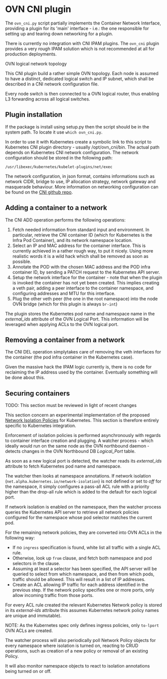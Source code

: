 OVN CNI plugin 
==============

The `ovn_cni.py` script partially implements the Container Network Interface,
providing a plugin for its 'main' interface - i.e.: the one responsible for
setting up and tearing down networking for a plugin.

There is currently no integration with CNI IPAM plugins. The `ovn_cni` plugin
provides a very rough IPAM solution which is not recommended at all for
production deployments.

OVN logical network topology

This CNI plugin build a rather simple OVN topology. Each node is assumed to
have a distinct, dedicated logical switch and IP subnet, which shall be
described in a CNI network configuration file.

Every node switch is then connected to a OVN logical router, thus enabling
L3 forwarding across all logical switches.

Plugin installation
--------------------

If the package is install using setup.py then the script should be in the
system path. To locate it use `which ovn_cni.py`.

In order to use it with Kubernetes create a symbolic link to this script
to Kubernetes CNI plugin directory - usually /opt/ovn_cni/bin.
The actual path depends on Kubernetes CNI network configuration.
The network configuration should be stored in the following path:

```
/usr/libexec/kubernetes/kubelet-plugins/net/exec
```

The network configuration, in json format, contains informations such
as network CIDR, bridge to use, IP allocation strategy, network gateway
and masquerade behaviour. More information on networking configuration
can be found on the [CNI github repo](https://github.com/containernetworking/cni).

Adding a container to a network
--------------------------------

The CNI ADD operation performs the following operations:

1. Fetch needed information from standard input and environment. In particular,
   retrieve the CNI container ID (which for Kubernetes is the Infra Pod
   Container), and its network namespace location.
2. Select an IP and MAC address for the container interface. This is currently
   achieved in a rather rough way, to put it nicely. Using more realistic words
   it is a wild hack which shall be removed as soon as possible.
3. Annotate the POD with the chosen MAC address and the POD infra container ID,
   by sending a PATCH request to the Kubernetes API server.
4. Setup the network interface for the container - note that when the plugin is
   invoked the container has not yet been created. This implies creating a veth
   pair, adding a peer interface to the container namespace, and configuring
   addresses and MTU for this interface.
5. Plug the other veth peer (the one in the root namespace) into the node OVN
   bridge (which for this plugin is always `br-int`)


The plugin stores the Kubernetes pod name and namespace name in the
*external_ids* attribute of the OVN Logical Port. This information
will be leveraged when applying ACLs to the OVN logical port.


Removing a container from a network
-----------------------------------

The CNI DEL operation simplytakes care of removing the veth interfaces for
the container (the pod infra container in the Kubernetes case).

Given the massive hack the IPAM logic currently is, there is no code for
reclaiming the IP address used by the container. Eventually something will
be done about this.


Securing containers
-------------------

TODO: This section must be reviewed in light of recent changes

This section concern an experimental implementation of the proposed 
[Network Isolation Policies](https://docs.google.com/document/d/1qAm-_oSap-f1d6a-xRTj6xaH1sYQBfK36VyjB5XOZug)
for Kubernetes. This section is therefore entirely specific to
Kubernetes integration.

Enforcement of isolation policies is performed asynchronously with regards to
container interface creation and plugging.
A watcher process - which ideally would run on the same node as the OVN
northbound daemon - detects changes in the OVN Northbound DB *Logical_Port*
table.

As soon as a new logical port is detected, the watcher reads its *external_ids*
attribute to fetch Kubernetes pod name and namespace.

The watcher then looks at namespace annotations. If network isolation
(`net.alpha.kubernetes.io/network-isolation`) is not defined or set to *off*
for the namespace, it simply configures a pass-all ACL rule with a priority
higher than the drop-all rule which is added to the default for each logical
port.

If network isolation is enabled on the namespace, then the watcher process
queries the Kubernetes API server to retrieve all network policies configured
for the namespace whose pod selector matches the current pod.

For the remaining network policies, they are converted into OVN ACLs in the
following way:

* If no `ingress` specification is found, white list all traffic with a single
  ACL rule.
* Otherwise, look up `from` clause, and fetch both namespace and pod selectors
  in the clause.
* Assuming at least a selector has been specified, the API server will be
  queried to select from which namespace, and then from which pods, traffic
  should be allowed. This will result in a list of IP addresses.
* Create an ACL allowing IP traffic for each address identified in the
  previous step. If the network policy specifies one or more ports, only allow
  incoming traffic from those ports.

For every ACL rule created the relevant Kubernetes Network policy is stored
in its *external-ids* attribute  this assumes Kubernetes network policy names
are unique and immutable).

NOTE: As the Kubernetes spec only defines ingress policies, only `to-lport`
OVN ACLs are created.

The watcher process will also periodically poll Network Policy objects for
every namespace where isolation is turned on, reacting to CRUD operations,
such as creation of a new policy or removal of an existing Policy.

It will also monitor namespace objects to react to isolation annotations being
turned on or off.
